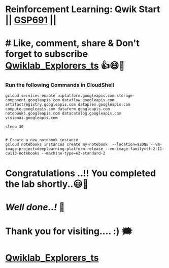 # Reinforcement Learning: Qwik Start || [GSP691](https://www.cloudskillsboost.google/games/5210/labs/34071) ||

# # Like, comment, share & Don't forget to subscribe [Qwiklab_Explorers_ts](https://youtube.com/@titashshil?si=RgamNu1dc9jVIbJN) 👍😄🤝

### Run the following Commands in CloudShell

```
gcloud services enable aiplatform.googleapis.com storage-component.googleapis.com dataflow.googleapis.com artifactregistry.googleapis.com dataplex.googleapis.com compute.googleapis.com dataform.googleapis.com notebooks.googleapis.com datacatalog.googleapis.com visionai.googleapis.com 

sleep 30


# Create a new notebook instance
gcloud notebooks instances create my-notebook  --location=$ZONE --vm-image-project=deeplearning-platform-release --vm-image-family=tf-2-11-cu113-notebooks --machine-type=e2-standard-2

```
# Congratulations ..!! You completed the lab shortly..😃💯

# *Well done..!* 👏

# Thank you for visiting.... :) 🗯️

# [Qwiklab_Explorers_ts](https://youtube.com/@titashshil?si=RgamNu1dc9jVIbJN)

